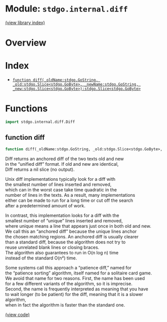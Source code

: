 # Module: `stdgo.internal.diff`

[(view library index)](../../stdgo.md)


# Overview





# Index


- [`function diff(_oldName:stdgo.GoString, _old:stdgo.Slice<stdgo.GoByte>, _newName:stdgo.GoString, _new:stdgo.Slice<stdgo.GoByte>):stdgo.Slice<stdgo.GoByte>`](<#function-diff>)

# Functions


```haxe
import stdgo.internal.diff.Diff
```


## function diff


```haxe
function diff(_oldName:stdgo.GoString, _old:stdgo.Slice<stdgo.GoByte>, _newName:stdgo.GoString, _new:stdgo.Slice<stdgo.GoByte>):stdgo.Slice<stdgo.GoByte>
```


Diff returns an anchored diff of the two texts old and new  
in the “unified diff” format. If old and new are identical,  
Diff returns a nil slice \(no output\).  



Unix diff implementations typically look for a diff with  
the smallest number of lines inserted and removed,  
which can in the worst case take time quadratic in the  
number of lines in the texts. As a result, many implementations  
either can be made to run for a long time or cut off the search  
after a predetermined amount of work.  



In contrast, this implementation looks for a diff with the  
smallest number of “unique” lines inserted and removed,  
where unique means a line that appears just once in both old and new.  
We call this an “anchored diff” because the unique lines anchor  
the chosen matching regions. An anchored diff is usually clearer  
than a standard diff, because the algorithm does not try to  
reuse unrelated blank lines or closing braces.  
The algorithm also guarantees to run in O\(n log n\) time  
instead of the standard O\(n²\) time.  



Some systems call this approach a “patience diff,” named for  
the “patience sorting” algorithm, itself named for a solitaire card game.  
We avoid that name for two reasons. First, the name has been used  
for a few different variants of the algorithm, so it is imprecise.  
Second, the name is frequently interpreted as meaning that you have  
to wait longer \(to be patient\) for the diff, meaning that it is a slower algorithm,  
when in fact the algorithm is faster than the standard one.  



[\(view code\)](<./Diff.hx#L59>)


